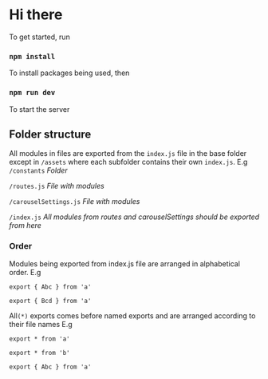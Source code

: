 # Hi there

To get started, run

### `npm install`

To install packages being used, then

### `npm run dev`

To start the server

## Folder structure

All modules in files are exported from the `index.js` file in the base folder except in `/assets` where each subfolder contains their own `index.js`. E.g
`/constants` _Folder_

`/routes.js` _File with modules_

`/carouselSettings.js` _File with modules_

`/index.js` _All modules from routes and carouselSettings should be exported from here_

### Order

Modules being exported from index.js file are arranged in alphabetical order. E.g

`export { Abc } from 'a'`

`export { Bcd } from 'a'`

All`(*)` exports comes before named exports and are arranged according to their file names E.g

`export * from 'a'`

`export * from 'b'`

`export { Abc } from 'a'`
